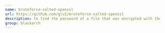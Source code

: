 ```yaml
---
name: bruteforce-salted-openssl
url: https://github.com/glv2/bruteforce-salted-openssl
description: to find the password of a file that was encrypted with the 'openssl' command. URL : https://github.com/glv2/bruteforce-salted-openssl Groups : blackarch blackarch-cracker blackarch-crypto
group: blackarch
---
```

